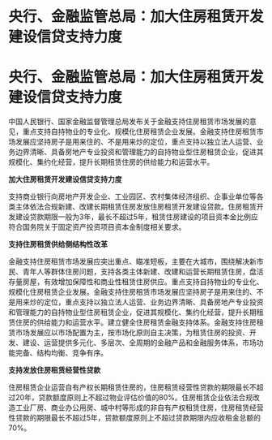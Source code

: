 # 央行、金融监管总局：加大住房租赁开发建设信贷支持力度

# 央行、金融监管总局：加大住房租赁开发建设信贷支持力度

中国人民银行、国家金融监督管理总局发布关于金融支持住房租赁市场发展的意见，重点支持自持物业的专业化、规模化住房租赁企业发展。金融支持住房租赁市场发展应坚持房子是用来住的、不是用来炒的定位，重点支持以独立法人运营、业务边界清晰、具备房地产专业投资和管理能力的自持物业型住房租赁企业，促进其规模化、集约化经营，提升长期租赁住房的供给能力和运营水平。

**加大住房租赁开发建设信贷支持力度**

支持商业银行向房地产开发企业、工业园区、农村集体经济组织、企事业单位等各类主体依法合规新建、改建长期租赁住房发放住房租赁开发建设贷款。住房租赁开发建设贷款期限一般为3年，最长不超过5年，租赁住房建设的项目资本金比例应符合国务院关于固定资产投资项目资本金制度相关要求。

**支持住房租赁供给侧结构性改革**

金融支持住房租赁市场发展应突出重点、瞄准短板，主要在大城市，围绕解决新市民、青年人等群体住房问题，支持各类主体新建、改建和运营长期租赁住房，盘活存量房屋，有效增加保障性和商业性租赁住房供应。重点支持自持物业的专业化、规模化住房租赁企业发展。金融支持住房租赁市场发展应坚持房子是用来住的、不是用来炒的定位，重点支持以独立法人运营、业务边界清晰、具备房地产专业投资和管理能力的自持物业型住房租赁企业，促进其规模化、集约化经营，提升长期租赁住房的供给能力和运营水平。建立健全住房租赁金融支持体系。金融支持住房租赁市场发展应以市场配置为主，按市场化原则自主决策，为租赁住房的投资、开发、建设、运营提供多元化、多层次、全周期的金融产品和金融服务体系，市场功能完备、结构均衡、竞争有序。

**支持发放住房租赁经营性贷款**

住房租赁企业运营自有产权长期租赁住房的，住房租赁经营性贷款的期限最长不超过20年，贷款额度原则上不超过物业评估价值的80%。住房租赁企业依法合规改造工业厂房、商业办公用房、城中村等形成的非自有产权租赁住房，住房租赁经营性贷款的期限最长不超过5年，贷款额度原则上不超过贷款期限内应收租金总额的70%。

